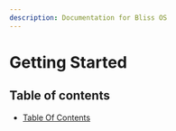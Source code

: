 ```yaml
---
description: Documentation for Bliss OS
---
```


# Getting Started

## Table of contents

* [Table Of Contents](SUMMARY.md)

